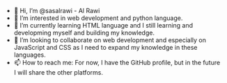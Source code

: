 - 👋 Hi, I’m @sasalrawi - Al Rawi
- 👀 I’m interested in web development and python language. 
- 🌱 I’m currently learning HTML language and I still learning and developming myself and building my knowledge. 
- 💞️ I’m looking to collaborate on web development and especially on JavaScript and CSS as I need to expand my knowledge in these languages.
- 📫 How to reach me: For now, I have the GitHub profile, but in the future I will share the other platforms.

<!---
sasalrawi/sasalrawi is a ✨ special ✨ repository because its `README.md` (this file) appears on your GitHub profile.
You can click the Preview link to take a look at your changes.
--->
